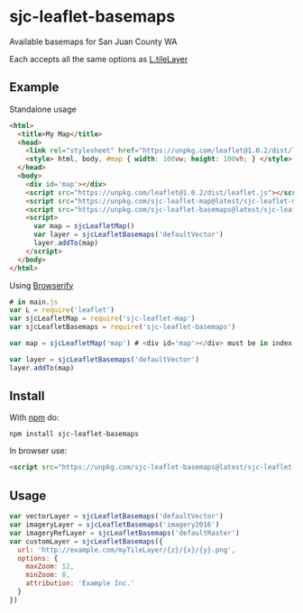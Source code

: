 # sjc-leaflet-basemaps

Available basemaps for San Juan County WA

Each accepts all the same options as [L.tileLayer](http://leafletjs.com/reference-1.0.2.html#tilelayer)

## Example

Standalone usage
``` html
<html>
  <title>My Map</title>
  <head>
    <link rel="stylesheet" href="https://unpkg.com/leaflet@1.0.2/dist/leaflet.css" />
    <style> html, body, #map { width: 100vw; height: 100vh; } </style>
  </head>
  <body>
    <div id='map'></div>
    <script src="https://unpkg.com/leaflet@1.0.2/dist/leaflet.js"></script>
    <script src="https://unpkg.com/sjc-leaflet-map@latest/sjc-leaflet-map.min.js"></script>
    <script src="https://unpkg.com/sjc-leaflet-basemaps@latest/sjc-leaflet-basemaps.min.js"></script>
    <script>
      var map = sjcLeafletMap()
      var layer = sjcLeafletBasemaps('defaultVector')
      layer.addTo(map)
    </script>
  </body>
</html>
```

Using [Browserify](http://browserify.org)
``` javascript
# in main.js
var L = require('leaflet')
var sjcLeafletMap = require('sjc-leaflet-map')
var sjcLeafletBasemaps = require('sjc-leaflet-basemaps')

var map = sjcLeafletMap('map') # <div id='map'></div> must be in index.html

var layer = sjcLeafletBasemaps('defaultVector')
layer.addTo(map)
```

## Install
With [npm](https://npmjs.org) do:
``` shell
npm install sjc-leaflet-basemaps
```

In browser use:
``` html
<script src="https://unpkg.com/sjc-leaflet-basemaps@latest/sjc-leaflet-basemaps.min.js"></script>
```

## Usage
``` javascript
var vectorLayer = sjcLeafletBasemaps('defaultVector')
var imageryLayer = sjcLeafletBasemaps('imagery2016')
var imageryRefLayer = sjcLeafletBasemaps('defaultRaster')
var customLayer = sjcLeafletBasemaps({
  url: 'http://example.com/myTileLayer/{z}/{x}/{y}.png',
  options: {
    maxZoom: 12,
    minZoom: 8,
    attribution: 'Example Inc.'
  }
})
```
